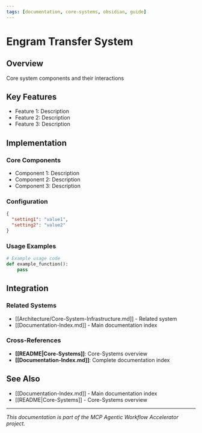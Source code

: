 ```yaml
---
tags: [documentation, core-systems, obsidian, guide]
---
```

# Engram Transfer System

## Overview

Core system components and their interactions

## Key Features

- Feature 1: Description
- Feature 2: Description  
- Feature 3: Description

## Implementation

### Core Components

- Component 1: Description
- Component 2: Description
- Component 3: Description

### Configuration

```json
{
  "setting1": "value1",
  "setting2": "value2"
}
```

### Usage Examples

```python
# Example usage code
def example_function():
    pass
```

## Integration

### Related Systems

- [[Architecture/Core-System-Infrastructure.md]] - Related system
- [[Documentation-Index.md]] - Main documentation index

### Cross-References

- **[[README|Core-Systems]]**: Core-Systems overview
- **[[Documentation-Index.md]]**: Complete documentation index

## See Also

- [[Documentation-Index.md]] - Main documentation index
- [[README|Core-Systems]] - Core-Systems overview

---

*This documentation is part of the MCP Agentic Workflow Accelerator project.*
